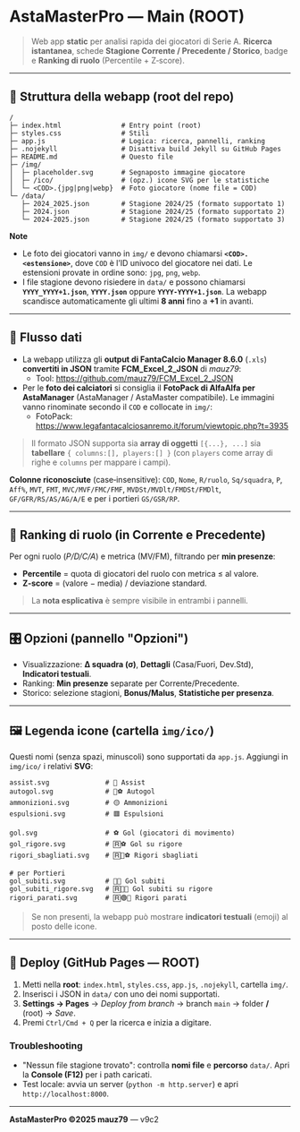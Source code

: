 # AstaMasterPro — **Main (ROOT)**

> Web app **static** per analisi rapida dei giocatori di Serie A.
> **Ricerca istantanea**, schede **Stagione Corrente / Precedente / Storico**, badge e **Ranking di ruolo** (Percentile + Z‑score).

---

## 📁 Struttura della webapp (root del repo)

```text
/
├─ index.html               # Entry point (root)
├─ styles.css               # Stili
├─ app.js                   # Logica: ricerca, pannelli, ranking
├─ .nojekyll                # Disattiva build Jekyll su GitHub Pages
├─ README.md                # Questo file
├─ /img/
│  ├─ placeholder.svg       # Segnaposto immagine giocatore
│  ├─ /ico/                 # (opz.) icone SVG per le statistiche
│  └─ <COD>.{jpg|png|webp}  # Foto giocatore (nome file = COD)
└─ /data/
   ├─ 2024_2025.json        # Stagione 2024/25 (formato supportato 1)
   ├─ 2024.json             # Stagione 2024/25 (formato supportato 2)
   └─ 2024-2025.json        # Stagione 2024/25 (formato supportato 3)
```

**Note**
- Le foto dei giocatori vanno in `img/` e devono chiamarsi **`<COD>.<estensione>`**, dove `COD` è l’ID univoco del giocatore nei dati. Le estensioni provate in ordine sono: `jpg`, `png`, `webp`.
- I file stagione devono risiedere in `data/` e possono chiamarsi **`YYYY_YYYY+1.json`**, **`YYYY.json`** oppure **`YYYY-YYYY+1.json`**. La webapp scandisce automaticamente gli ultimi **8 anni** fino a **+1** in avanti.

---

## 🧭 Flusso dati

- La webapp utilizza gli **output di FantaCalcio Manager 8.6.0** (`.xls`) **convertiti in JSON** tramite **FCM_Excel_2_JSON** di *mauz79*:
  - Tool: https://github.com/mauz79/FCM_Excel_2_JSON
- Per le **foto dei calciatori** si consiglia il **FotoPack di AlfaAlfa per AstaManager** (AstaManager / AstaMaster compatibile). Le immagini vanno rinominate secondo il `COD` e collocate in `img/`:
  - FotoPack: https://www.legafantacalciosanremo.it/forum/viewtopic.php?t=3935

> Il formato JSON supporta sia **array di oggetti** `[{...}, ...]` sia **tabellare** `{ columns:[], players:[] }` (con `players` come array di righe e `columns` per mappare i campi).

**Colonne riconosciute** (case‑insensitive): `COD`, `Nome`, `R/ruolo`, `Sq/squadra`, `P`, `Aff%`, `MVT`, `FMT`, `MVC/MVF/FMC/FMF`, `MVDSt/MVDlt/FMDSt/FMDlt`, `GF/GFR/RS/AS/AG/A/E` e per i portieri `GS/GSR/RP`.

---

## 🧮 Ranking di ruolo (in Corrente e Precedente)
Per ogni ruolo (*P/D/C/A*) e metrica (MV/FM), filtrando per **min presenze**:
- **Percentile** = quota di giocatori del ruolo con metrica ≤ al valore.
- **Z‑score** = (valore − media) / deviazione standard.

> La **nota esplicativa** è sempre visibile in entrambi i pannelli.

---

## 🎛️ Opzioni (pannello "Opzioni")
- Visualizzazione: **Δ squadra (σ)**, **Dettagli** (Casa/Fuori, Dev.Std), **Indicatori testuali**.
- Ranking: **Min presenze** separate per Corrente/Precedente.
- Storico: selezione stagioni, **Bonus/Malus**, **Statistiche per presenza**.

---

## 🖼️ Legenda icone (cartella `img/ico/`)
Questi nomi (senza spazi, minuscoli) sono supportati da `app.js`. Aggiungi in `img/ico/` i relativi **SVG**:

```text
assist.svg              # 🎯 Assist
autogol.svg             # 🔴⚽ Autogol
ammonizioni.svg         # 🟡 Ammonizioni
espulsioni.svg          # 🟥 Espulsioni

gol.svg                 # ⚽ Gol (giocatori di movimento)
gol_rigore.svg          # 🅁⚽ Gol su rigore
rigori_sbagliati.svg    # 🅁🔴⚽ Rigori sbagliati

# per Portieri
gol_subiti.svg          # 🔴🧠 Gol subiti
gol_subiti_rigore.svg   # 🅁🔴🧠 Gol subiti su rigore
rigori_parati.svg       # 🅁🟢🧠 Rigori parati
```

> Se non presenti, la webapp può mostrare **indicatori testuali** (emoji) al posto delle icone.

---

## 🚀 Deploy (GitHub Pages — ROOT)
1. Metti nella **root**: `index.html`, `styles.css`, `app.js`, `.nojekyll`, cartella `img/`.
2. Inserisci i JSON in `data/` con uno dei nomi supportati.
3. **Settings → Pages** → *Deploy from branch* → branch `main` → folder **/** (root) → *Save*.
4. Premi `Ctrl/Cmd + Q` per la ricerca e inizia a digitare.

### Troubleshooting
- "Nessun file stagione trovato": controlla **nomi file** e **percorso** `data/`. Apri la **Console (F12)** per i path caricati.
- Test locale: avvia un server (`python -m http.server`) e apri `http://localhost:8000`.

---

**AstaMasterPro ©2025 mauz79** — v9c2
